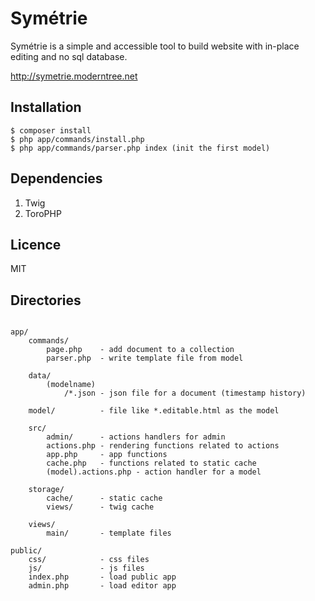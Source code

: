 Symétrie
========

Symétrie is a simple and accessible tool to build website with in-place editing and no sql database.

http://symetrie.moderntree.net

## Installation

```
$ composer install
$ php app/commands/install.php
$ php app/commands/parser.php index (init the first model)
```

## Dependencies
1. Twig
2. ToroPHP

## Licence

MIT

## Directories

```

app/
    commands/
        page.php    - add document to a collection
        parser.php  - write template file from model

    data/
        (modelname)
            /*.json - json file for a document (timestamp history)

    model/          - file like *.editable.html as the model

    src/
        admin/      - actions handlers for admin
        actions.php - rendering functions related to actions
        app.php     - app functions
        cache.php   - functions related to static cache
        (model).actions.php - action handler for a model

    storage/
        cache/      - static cache
        views/      - twig cache

    views/
        main/       - template files

public/
    css/            - css files
    js/             - js files
    index.php       - load public app 
    admin.php       - load editor app 
```

